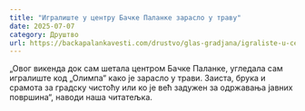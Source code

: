```yaml
---
title: "Игралиште у центру Бачке Паланке зарасло у траву"
date: 2025-07-07
category: Друштво
url: https://backapalankavesti.com/drustvo/glas-gradjana/igraliste-u-centru-backe-palanke-zaraslo-u-travu/
---
```


„Овог викенда док сам шетала центром Бачке Паланке, угледала сам игралиште код „Олимпа“ како је зарасло у трави. Заиста, брука и срамота за градску чистоћу или ко је већ задужен за одржавања јавних површина“, наводи наша читатељка.

